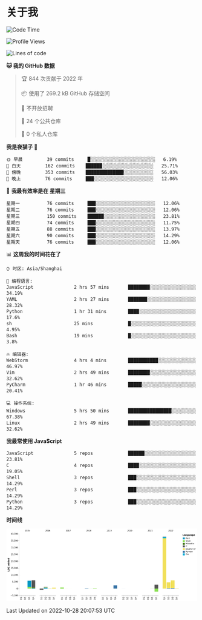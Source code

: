 # 关于我

<!--START_SECTION:waka-->
![Code Time](http://img.shields.io/badge/Code%20Time-684%20hrs%2030%20mins-blue)

![Profile Views](http://img.shields.io/badge/%E4%B8%AA%E4%BA%BA%E8%B5%84%E6%96%99%E8%A7%82%E7%9C%8B%E6%AC%A1%E6%95%B0-0-blue)

![Lines of code](https://img.shields.io/badge/%E4%BB%8E%E3%80%8CHello%20World%E3%80%8D%E8%B5%B7%E6%88%91%E5%B7%B2%E7%BB%8F%E5%86%99%E4%BA%86-67%20Thousand%20%E8%A1%8C%E4%BB%A3%E7%A0%81-blue)

**🐱 我的 GitHub 数据** 

> 🏆 844 次贡献于 2022 年
 > 
> 📦  使用了 269.2 kB GitHub 存储空间 
 > 
> 🚫 不开放招聘
 > 
> 📜 24 个公共仓库 
 > 
> 🔑 0 个私人仓库  
 > 
**我是夜猫子 🦉** 

```text
🌞 早晨         39 commits     █░░░░░░░░░░░░░░░░░░░░░░░░   6.19% 
🌆 白天         162 commits    ██████░░░░░░░░░░░░░░░░░░░   25.71% 
🌃 傍晚         353 commits    ██████████████░░░░░░░░░░░   56.03% 
🌙 晚上         76 commits     ███░░░░░░░░░░░░░░░░░░░░░░   12.06%

```
📅 **我最有效率是在 星期三** 

```text
星期一          76 commits     ███░░░░░░░░░░░░░░░░░░░░░░   12.06% 
星期二          76 commits     ███░░░░░░░░░░░░░░░░░░░░░░   12.06% 
星期三          150 commits    ██████░░░░░░░░░░░░░░░░░░░   23.81% 
星期四          74 commits     ███░░░░░░░░░░░░░░░░░░░░░░   11.75% 
星期五          88 commits     ███░░░░░░░░░░░░░░░░░░░░░░   13.97% 
星期六          90 commits     ███░░░░░░░░░░░░░░░░░░░░░░   14.29% 
星期天          76 commits     ███░░░░░░░░░░░░░░░░░░░░░░   12.06%

```


📊 **这周我的时间花在了** 

```text
⌚︎ 时区: Asia/Shanghai

💬 编程语言: 
JavaScript               2 hrs 57 mins       ████████░░░░░░░░░░░░░░░░░   34.19% 
YAML                     2 hrs 27 mins       ███████░░░░░░░░░░░░░░░░░░   28.32% 
Python                   1 hr 31 mins        ████░░░░░░░░░░░░░░░░░░░░░   17.6% 
sh                       25 mins             █░░░░░░░░░░░░░░░░░░░░░░░░   4.95% 
Bash                     19 mins             █░░░░░░░░░░░░░░░░░░░░░░░░   3.8%

🔥 编辑器: 
WebStorm                 4 hrs 4 mins        ███████████░░░░░░░░░░░░░░   46.97% 
Vim                      2 hrs 49 mins       ████████░░░░░░░░░░░░░░░░░   32.62% 
PyCharm                  1 hr 46 mins        █████░░░░░░░░░░░░░░░░░░░░   20.41%

💻 操作系统: 
Windows                  5 hrs 50 mins       ████████████████░░░░░░░░░   67.38% 
Linux                    2 hrs 49 mins       ████████░░░░░░░░░░░░░░░░░   32.62%

```

**我最常使用 JavaScript** 

```text
JavaScript               5 repos             ██████░░░░░░░░░░░░░░░░░░░   23.81% 
C                        4 repos             ████░░░░░░░░░░░░░░░░░░░░░   19.05% 
Shell                    3 repos             ███░░░░░░░░░░░░░░░░░░░░░░   14.29% 
Perl                     3 repos             ███░░░░░░░░░░░░░░░░░░░░░░   14.29% 
Python                   3 repos             ███░░░░░░░░░░░░░░░░░░░░░░   14.29%

```


**时间线**

![Chart not found](https://raw.githubusercontent.com/Arondight/Arondight/master/charts/bar_graph.png) 


 Last Updated on 2022-10-28 20:07:53 UTC
<!--END_SECTION:waka-->
